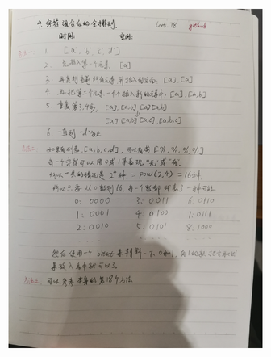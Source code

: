 ![](https://github.com/jelllove/leetcode/blob/main/leetcode/leetcode_0078_Subsets/0078%E9%A2%98%E6%89%8B%E6%8A%84.jpg)
